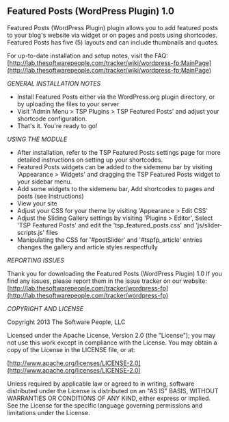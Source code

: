 Featured Posts (WordPress Plugin) 1.0
-------
Featured Posts (WordPress Plugin) plugin allows you to add featured posts to your blog's website via widget or on pages and posts using shortcodes. Featured Posts has five (5) layouts and can include thumbnails and quotes.

For up-to-date installation and setup notes, visit the FAQ:
[http://lab.thesoftwarepeople.com/tracker/wiki/wordpress-fp:MainPage](http://lab.thesoftwarepeople.com/tracker/wiki/wordpress-fp:MainPage)


*GENERAL INSTALLATION NOTES*

- Install Featured Posts either via the WordPress.org plugin directory, or by uploading the files to your server
- Visit 'Admin Menu > TSP Plugins > TSP Featured Posts' and adjust your shortcode configuration.
- That's it. You're ready to go!

*USING THE MODULE*

- After installation, refer to the TSP Featured Posts settings page for more detailed instructions on setting up your shortcodes.
- Featured Posts widgets can be added to the sidemenu bar by visiting 'Appearance > Widgets' and dragging the TSP Featured Posts widget to your sidebar menu.
- Add some widgets to the sidemenu bar, Add shortcodes to pages and posts (see Instructions)
- View your site
- Adjust your CSS for your theme by visiting 'Appearance > Edit CSS'
- Adjust the Sliding Gallery settings by visiting 'Plugins > Editor', Select 'TSP Featured Posts' and edit the 'tsp_featured_posts.css' and 'js/slider-scripts.js' files
- Manipulating the CSS for '#postSlider' and '#tspfp_article' entries changes the gallery and article styles respectfully

*REPORTING ISSUES*

Thank you for downloading the Featured Posts (WordPress Plugin) 1.0
If you find any issues, please report them in the issue tracker on our website:
[http://lab.thesoftwarepeople.com/tracker/wordpress-fp](http://lab.thesoftwarepeople.com/tracker/wordpress-fp)

*COPYRIGHT AND LICENSE*

Copyright 2013 The Software People, LLC

Licensed under the Apache License, Version 2.0 (the "License");
you may not use this work except in compliance with the License.
You may obtain a copy of the License in the LICENSE file, or at:

  [http://www.apache.org/licenses/LICENSE-2.0](http://www.apache.org/licenses/LICENSE-2.0)

Unless required by applicable law or agreed to in writing, software
distributed under the License is distributed on an "AS IS" BASIS,
WITHOUT WARRANTIES OR CONDITIONS OF ANY KIND, either express or implied.
See the License for the specific language governing permissions and
limitations under the License.
